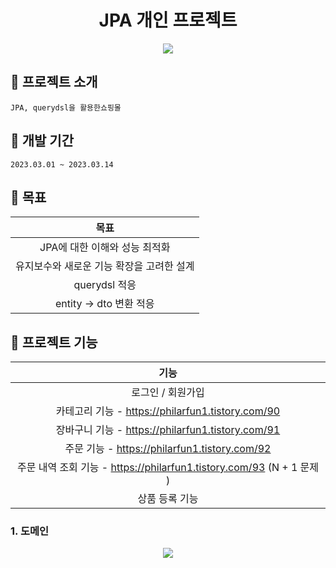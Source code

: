 
<h1 align="center">JPA 개인 프로젝트</h1>

<p align="center">
  <img src="./Readme_assets/메인페이지.jpg">
<p>


## :convenience_store: 프로젝트 소개
```
JPA, querydsl을 활용한쇼핑몰
```


## 📅 개발 기간
```
2023.03.01 ~ 2023.03.14
```

## 🔨 목표

|목표|
|:--:|
|JPA에 대한 이해와 성능 최적화 |
|유지보수와 새로운 기능 확장을 고려한 설계 |
|querydsl 적응 |
|entity -> dto 변환 적응 |

## 🔨 프로젝트 기능

|기능 |
|:--:|
|로그인 / 회원가입 |
|카테고리 기능 - https://philarfun1.tistory.com/90 |
|장바구니 기능 - https://philarfun1.tistory.com/91 |
|주문 기능 - https://philarfun1.tistory.com/92 |
|주문 내역 조회 기능 - https://philarfun1.tistory.com/93 (N + 1 문제 )|
|상품 등록 기능 |

### 1. 도메인
<p align="center">
  <img src="./Readme_assets/login.jpg">
<p>
<br>




<!--Readme 참고 사이트-->
<!--https://github.com/n0hack/readme-template/blob/main/README.md-->
<!--https://github.com/n0hack/readme-template-->
